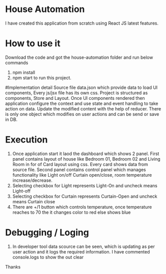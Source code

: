 # House Automation
I have created this application from scratch using React JS latest features. 

# How to use it
Download the code and got the house-automation folder and run below commands
1. npm install   
2. npm start  to run this project.

#Implementation detail
Source file data.json which provide data to load UI components, Every js/jsx file has its own css. Project is structured as components, Store and Layout.
Once UI components rendered then application configure the context and use state and event handling to take action on data. Update the modified content
with the help of reducer. There is only one object which modifies on user actions and can be send or save in DB. 

# Execution
1. Once application start it laod the dashboard which shows 2 panel. First panel contains layout of house like Bedroom 01, Bedroom 02 and Living Room in
for of Card layout using css. Every card shows data from source file. Second panel contains control panel which manages functionality like Light on/off
Curtain open/close, room temperature increase/decrease.
2. Selecting checkbox for Light represents Light-On and uncheck means Light-off
3. Selecting checkbox for Curtain represents Curtain-Open and uncheck means Curtain close
4. There are +/1 button which controls temperature, once temperature reaches to 70 the it changes color to red else shows blue

# Debugging / Loging
1. In developer tool data scource can be seen, which is updating as per user action and it logs the required information. I have commented console.logs to 
show the out clear

Thanks 


